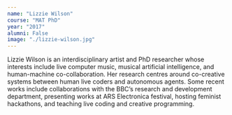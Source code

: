 ```yaml
---
name: "Lizzie Wilson"
course: "MAT PhD"
year: "2017"
alumni: False
image: "./lizzie-wilson.jpg"
---
```


Lizzie Wilson is an interdisciplinary artist and PhD researcher whose interests include live computer music, musical artificial intelligence, and human-machine co-collaboration. Her research centres around co-creative systems between human live coders and autonomous agents. Some recent works include collaborations with the BBC’s research and development department, presenting works at ARS Electronica festival, hosting feminist hackathons, and teaching live coding and creative programming.

